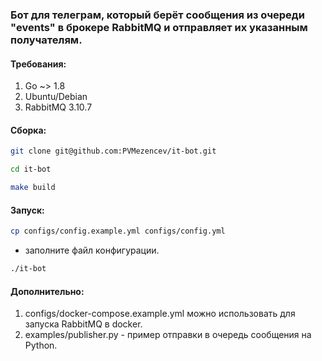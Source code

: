 ### Бот для телеграм, который берёт сообщения из очереди "events" в брокере RabbitMQ и отправляет их указанным получателям.

#### Требования:
1. Go ~> 1.8
2. Ubuntu/Debian
3. RabbitMQ 3.10.7

#### Сборка:
```bash
git clone git@github.com:PVMezencev/it-bot.git

cd it-bot

make build
```

#### Запуск:
```bash
cp configs/config.example.yml configs/config.yml
```

- заполните файл конфигурации.

```bash
./it-bot
```

#### Дополнительно:
1. configs/docker-compose.example.yml можно использовать для запуска RabbitMQ в docker.
2. examples/publisher.py - пример отправки в очередь сообщения на Python.

